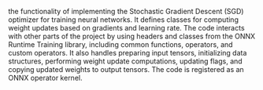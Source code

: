 the functionality of implementing the Stochastic Gradient Descent (SGD) optimizer for training neural networks. It defines classes for computing weight updates based on gradients and learning rate. The code interacts with other parts of the project by using headers and classes from the ONNX Runtime Training library, including common functions, operators, and custom operators. It also handles preparing input tensors, initializing data structures, performing weight update computations, updating flags, and copying updated weights to output tensors. The code is registered as an ONNX operator kernel.